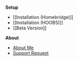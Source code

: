 **Setup**
* [[Installation (Homebridge)]]
* [[Installation (HOOBS)]]
* [[Beta Version]]

**About**
* [About Me](https://github.com/sponsors/bwp91)
* [Support Request](https://github.com/bwp91/homebridge-deebot/issues/new/choose)